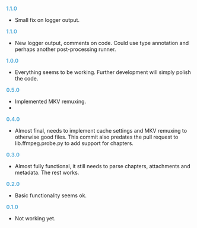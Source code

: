 **<span style="color:#56adda">1.1.0</span>**
- Small fix on logger output.

**<span style="color:#56adda">1.1.0</span>**
- New logger output, comments on code. Could use type annotation and perhaps another post-processing runner.

**<span style="color:#56adda">1.0.0</span>**
- Everything seems to be working. Further development will simply polish the code.

**<span style="color:#56adda">0.5.0</span>**
- Implemented MKV remuxing.
- 
**<span style="color:#56adda">0.4.0</span>**
- Almost final, needs to implement cache settings and MKV remuxing to otherwise good files. This commit also predates the pull request to lib.ffmpeg.probe.py to add support for chapters.

**<span style="color:#56adda">0.3.0</span>**
- Almost fully functional, it still needs to parse chapters, attachments and metadata. The rest works.

**<span style="color:#56adda">0.2.0</span>**
- Basic functionality seems ok.

**<span style="color:#56adda">0.1.0</span>**
- Not working yet.